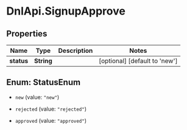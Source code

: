# DnlApi.SignupApprove

## Properties
Name | Type | Description | Notes
------------ | ------------- | ------------- | -------------
**status** | **String** |  | [optional] [default to &#39;new&#39;]


<a name="StatusEnum"></a>
## Enum: StatusEnum


* `new` (value: `"new"`)

* `rejected` (value: `"rejected"`)

* `approved` (value: `"approved"`)




